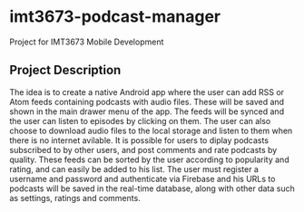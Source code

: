 # imt3673-podcast-manager
Project for IMT3673 Mobile Development

## Project Description
The idea is to create a native Android app where the user can add RSS or Atom feeds containing podcasts with audio files. These will be saved and shown in the main drawer menu of the app. The feeds will be synced and the user can listen to episodes by clicking on them. The user can also choose to download audio files to the local storage and listen to them when there is no internet avilable. It is possible for users to diplay podcasts subscribed to by other users, and post comments and rate podcasts by quality. These feeds can be sorted by the user according to popularity and rating, and can easily be added to his list. The user must register a username and password and authenticate via Firebase and his URLs to podcasts will be saved in the real-time database, along with other data such as settings, ratings and comments.